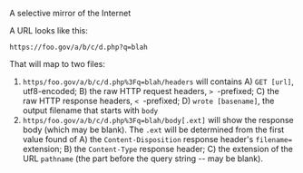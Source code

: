 A selective mirror of the Internet

A URL looks like this:

`https://foo.gov/a/b/c/d.php?q=blah`

That will map to two files:

1. `https/foo.gov/a/b/c/d.php%3Fq=blah/headers` will contains A) `GET [url]`,
   utf8-encoded; B) the raw HTTP request headers, `> `-prefixed; C) the raw HTTP
   response headers, `< `-prefixed; D) `wrote [basename]`, the output filename
   that starts with `body`
2. `https/foo.gov/a/b/c/d.php%3Fq=blah/body[.ext]` will show the response body
   (which may be blank). The `.ext` will be determined from the first value
   found of A) the `Content-Disposition` response header's `filename=`
   extension; B) the `Content-Type` response header; C) the extension of the
   URL `pathname` (the part before the query string -- may be blank).

